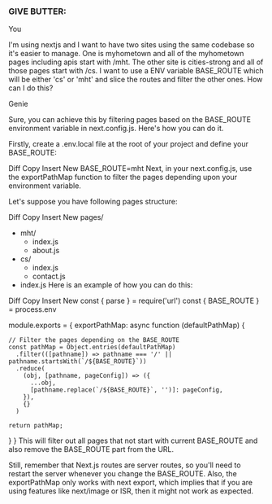 ### GIVE BUTTER:

You


I'm using nextjs and I want to have two sites using the same codebase so it's easier to manage. One is myhometown and all of the myhometown pages including apis start with /mht. The other site is cities-strong and all of those pages start with /cs. I want to use a ENV variable BASE_ROUTE which will be either 'cs' or 'mht' and slice the routes and filter the other ones. How can I do this?

Genie

Sure, you can achieve this by filtering pages based on the BASE_ROUTE environment variable in next.config.js. Here's how you can do it.

Firstly, create a .env.local file at the root of your project and define your BASE_ROUTE:

Diff
Copy
Insert
New
BASE_ROUTE=mht
Next, in your next.config.js, use the exportPathMap function to filter the pages depending upon your environment variable.

Let's suppose you have following pages structure:

Diff
Copy
Insert
New
pages/
  - mht/
    - index.js
    - about.js
  - cs/
    - index.js
    - contact.js
  - index.js
Here is an example of how you can do this:

Diff
Copy
Insert
New
const { parse } = require('url')
const { BASE_ROUTE } = process.env

module.exports = {
  exportPathMap: async function (defaultPathMap) {
  
    // Filter the pages depending on the BASE_ROUTE
    const pathMap = Object.entries(defaultPathMap)
      .filter(([pathname]) => pathname === '/' || pathname.startsWith(`/${BASE_ROUTE}`))
      .reduce(
        (obj, [pathname, pageConfig]) => ({
          ...obj,
          [pathname.replace(`/${BASE_ROUTE}`, '')]: pageConfig,
        }),
        {}
      )

    return pathMap;
  }
}
This will filter out all pages that not start with current BASE_ROUTE and also remove the BASE_ROUTE part from the URL.

Still, remember that Next.js routes are server routes, so you'll need to restart the server whenever you change the BASE_ROUTE. Also, the exportPathMap only works with next export, which implies that if you are using features like next/image or ISR, then it might not work as expected.